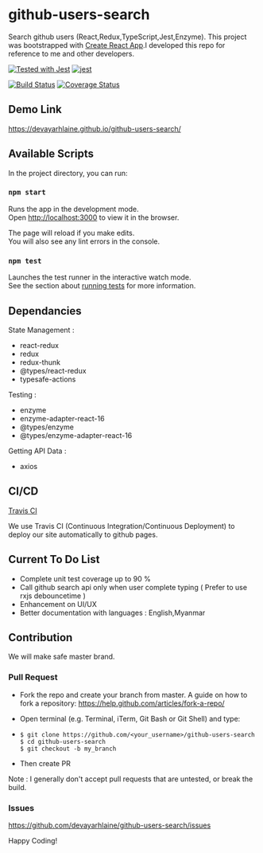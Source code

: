 # github-users-search
Search github users (React,Redux,TypeScript,Jest,Enzyme).
This project was bootstrapped with [Create React App](https://github.com/facebook/create-react-app).I developed this repo for reference to me and other developers.

[![Tested with Jest](https://img.shields.io/badge/tested_with-jest-99424f.svg)](https://github.com/facebook/jest) [![jest](https://jestjs.io/img/jest-badge.svg)](https://github.com/facebook/jest)

[![Build Status](https://travis-ci.com/devayarhlaine/github-users-search.svg?branch=master)](https://travis-ci.com/devayarhlaine/github-users-search)
[![Coverage Status](https://coveralls.io/repos/github/devayarhlaine/github-users-search/badge.svg)](https://coveralls.io/github/devayarhlaine/github-users-search)

## Demo Link
https://devayarhlaine.github.io/github-users-search/

## Available Scripts

In the project directory, you can run:

### `npm start`

Runs the app in the development mode.<br>
Open [http://localhost:3000](http://localhost:3000) to view it in the browser.

The page will reload if you make edits.<br>
You will also see any lint errors in the console.

### `npm test`

Launches the test runner in the interactive watch mode.<br>
See the section about [running tests](https://facebook.github.io/create-react-app/docs/running-tests) for more information.

## Dependancies
State Management :
- react-redux
- redux
- redux-thunk
- @types/react-redux
- typesafe-actions

Testing :
- enzyme 
- enzyme-adapter-react-16
- @types/enzyme
- @types/enzyme-adapter-react-16

Getting API Data :
- axios

## CI/CD
[Travis CI](https://travis-ci.com/)

We use Travis CI (Continuous Integration/Continuous Deployment) to deploy our site automatically to github pages.

## Current To Do List
- Complete unit test coverage up to 90 %
- Call github search api only when user complete typing ( Prefer to use rxjs debouncetime )
- Enhancement on UI/UX
- Better documentation with languages : English,Myanmar

## Contribution
We will make safe master brand.
### Pull Request
- Fork the repo and create your branch from master. A guide on how to fork a repository: https://help.github.com/articles/fork-a-repo/

- Open terminal (e.g. Terminal, iTerm, Git Bash or Git Shell) and type:

- `$ git clone https://github.com/<your_username>/github-users-search` \
`$ cd github-users-search` \
`$ git checkout -b my_branch`
- Then create PR

Note : I generally don't accept pull requests that are untested, or break the build.

### Issues
https://github.com/devayarhlaine/github-users-search/issues


Happy Coding!